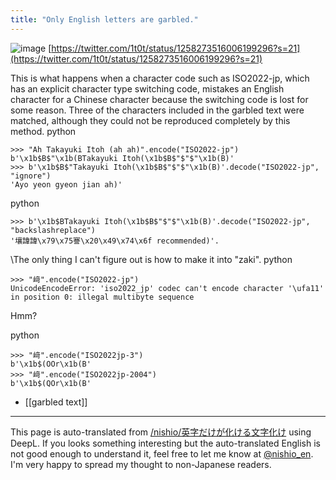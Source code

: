 ```yaml
---
title: "Only English letters are garbled."
---
```


![image](https://gyazo.com/f9added2b1a0d8a67793da8bec61af0f/thumb/1000)
[https://twitter.com/1t0t/status/1258273516006199296?s=21](https://twitter.com/1t0t/status/1258273516006199296?s=21)

This is what happens when a character code such as ISO2022-jp, which has an explicit character type switching code, mistakes an English character for a Chinese character because the switching code is lost for some reason.
Three of the characters included in the garbled text were matched, although they could not be reproduced completely by this method.
python

```
>>> "Ah Takayuki Itoh (ah ah)".encode("ISO2022-jp")
b'\x1b$B$"\x1b(BTakayuki Itoh(\x1b$B$"$"$"\x1b(B)'
>>> b'\x1b$B$"Takayuki Itoh(\x1b$B$"$"$"\x1b(B)'.decode("ISO2022-jp", "ignore")
'Ayo yeon gyeon jian ah)'
```


python

```
>>> b'\x1b$BTakayuki Itoh(\x1b$B$"$"$"\x1b(B)'.decode("ISO2022-jp", "backslashreplace")
'壤諱諱\x79\x75謇\x20\x49\x74\x6f recommended)'.
```


\\The only thing I can't figure out is how to make it into "zaki".
python

```
>>> "﨑".encode("ISO2022-jp")
UnicodeEncodeError: 'iso2022_jp' codec can't encode character '\ufa11' in position 0: illegal multibyte sequence
```

Hmm?

python

```
>>> "﨑".encode("ISO2022jp-3")
b'\x1b$(OOr\x1b(B'
>>> "﨑".encode("ISO2022jp-2004")
b'\x1b$(QOr\x1b(B'
```


- [[garbled text]]

---
This page is auto-translated from [/nishio/英字だけが化ける文字化け](https://scrapbox.io/nishio/英字だけが化ける文字化け) using DeepL. If you looks something interesting but the auto-translated English is not good enough to understand it, feel free to let me know at [@nishio_en](https://twitter.com/nishio_en). I'm very happy to spread my thought to non-Japanese readers.